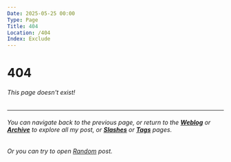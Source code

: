 ```yaml
---
Date: 2025-05-25 00:00
Type: Page
Title: 404
Location: /404
Index: Exclude
---
```


# 404

###### This page doesn't exist!

---

###### You can navigate back to the previous page, or return to the [**Weblog**](/) or [**Archive**](/archive) to explore all my post, or   [**Slashes**](/slashes) or [**Tags**](/tags) pages.

###### Or you can try to open [Random](/random) post.


